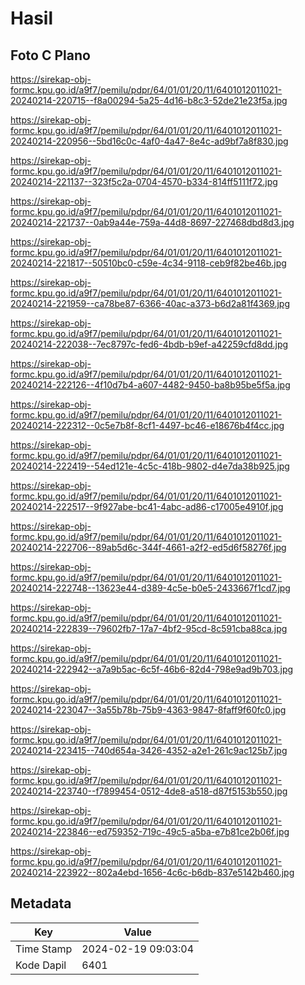 # Hasil

## Foto C Plano

https://sirekap-obj-formc.kpu.go.id/a9f7/pemilu/pdpr/64/01/01/20/11/6401012011021-20240214-220715--f8a00294-5a25-4d16-b8c3-52de21e23f5a.jpg

https://sirekap-obj-formc.kpu.go.id/a9f7/pemilu/pdpr/64/01/01/20/11/6401012011021-20240214-220956--5bd16c0c-4af0-4a47-8e4c-ad9bf7a8f830.jpg

https://sirekap-obj-formc.kpu.go.id/a9f7/pemilu/pdpr/64/01/01/20/11/6401012011021-20240214-221137--323f5c2a-0704-4570-b334-814ff5111f72.jpg

https://sirekap-obj-formc.kpu.go.id/a9f7/pemilu/pdpr/64/01/01/20/11/6401012011021-20240214-221737--0ab9a44e-759a-44d8-8697-227468dbd8d3.jpg

https://sirekap-obj-formc.kpu.go.id/a9f7/pemilu/pdpr/64/01/01/20/11/6401012011021-20240214-221817--50510bc0-c59e-4c34-9118-ceb9f82be46b.jpg

https://sirekap-obj-formc.kpu.go.id/a9f7/pemilu/pdpr/64/01/01/20/11/6401012011021-20240214-221959--ca78be87-6366-40ac-a373-b6d2a81f4369.jpg

https://sirekap-obj-formc.kpu.go.id/a9f7/pemilu/pdpr/64/01/01/20/11/6401012011021-20240214-222038--7ec8797c-fed6-4bdb-b9ef-a42259cfd8dd.jpg

https://sirekap-obj-formc.kpu.go.id/a9f7/pemilu/pdpr/64/01/01/20/11/6401012011021-20240214-222126--4f10d7b4-a607-4482-9450-ba8b95be5f5a.jpg

https://sirekap-obj-formc.kpu.go.id/a9f7/pemilu/pdpr/64/01/01/20/11/6401012011021-20240214-222312--0c5e7b8f-8cf1-4497-bc46-e18676b4f4cc.jpg

https://sirekap-obj-formc.kpu.go.id/a9f7/pemilu/pdpr/64/01/01/20/11/6401012011021-20240214-222419--54ed121e-4c5c-418b-9802-d4e7da38b925.jpg

https://sirekap-obj-formc.kpu.go.id/a9f7/pemilu/pdpr/64/01/01/20/11/6401012011021-20240214-222517--9f927abe-bc41-4abc-ad86-c17005e4910f.jpg

https://sirekap-obj-formc.kpu.go.id/a9f7/pemilu/pdpr/64/01/01/20/11/6401012011021-20240214-222706--89ab5d6c-344f-4661-a2f2-ed5d6f58276f.jpg

https://sirekap-obj-formc.kpu.go.id/a9f7/pemilu/pdpr/64/01/01/20/11/6401012011021-20240214-222748--13623e44-d389-4c5e-b0e5-2433667f1cd7.jpg

https://sirekap-obj-formc.kpu.go.id/a9f7/pemilu/pdpr/64/01/01/20/11/6401012011021-20240214-222839--79602fb7-17a7-4bf2-95cd-8c591cba88ca.jpg

https://sirekap-obj-formc.kpu.go.id/a9f7/pemilu/pdpr/64/01/01/20/11/6401012011021-20240214-222942--a7a9b5ac-6c5f-46b6-82d4-798e9ad9b703.jpg

https://sirekap-obj-formc.kpu.go.id/a9f7/pemilu/pdpr/64/01/01/20/11/6401012011021-20240214-223047--3a55b78b-75b9-4363-9847-8faff9f60fc0.jpg

https://sirekap-obj-formc.kpu.go.id/a9f7/pemilu/pdpr/64/01/01/20/11/6401012011021-20240214-223415--740d654a-3426-4352-a2e1-261c9ac125b7.jpg

https://sirekap-obj-formc.kpu.go.id/a9f7/pemilu/pdpr/64/01/01/20/11/6401012011021-20240214-223740--f7899454-0512-4de8-a518-d87f5153b550.jpg

https://sirekap-obj-formc.kpu.go.id/a9f7/pemilu/pdpr/64/01/01/20/11/6401012011021-20240214-223846--ed759352-719c-49c5-a5ba-e7b81ce2b06f.jpg

https://sirekap-obj-formc.kpu.go.id/a9f7/pemilu/pdpr/64/01/01/20/11/6401012011021-20240214-223922--802a4ebd-1656-4c6c-b6db-837e5142b460.jpg


## Metadata

| Key        | Value               |
| ---------- | ------------------- |
| Time Stamp | 2024-02-19 09:03:04 |
| Kode Dapil | 6401                |




